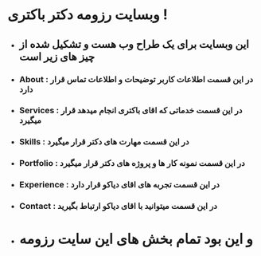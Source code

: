 
<img src="https://s8.uupload.ir/files/untitled-10-recovered_teta.jpg" alt="">

# وبسایت رزومه دکتر باکتری ! 

- <h2> این وبسایت برای یک طراح وب هست و تشکیل شده از چیز های زیر است </h2>
- <h3> About : در این قسمت اطلاعات کاربر توضیحات و اطلاعات تماس قرار دارد</h3>
- <h3> Services : در این قسمت خدماتی که اقای باکتری انجام میدهد قرار میگیرد</h3>
- <h3> Skills : در این قسمت مهارت های دکتر قرار میگیرد</h3>
- <h3> Portfolio : در این قسمت نمونه کار ها و پروژه های دکتر قرار میگیرد</h3>
- <h3> Experience : در این قسمت تجربه های اقای دیاکو قرار دارد</h3>
- <h3> Contact : در این قسمت میتوانید با اقای دیاکو ارتباط بگیرید</h3>
- <h1> و این بود تمام بخش های این سایت رزومه</h1>
